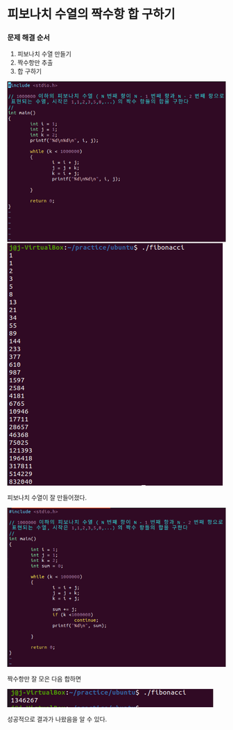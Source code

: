 # 피보나치 수열의 짝수항 합 구하기

### 문제 해결 순서

1. 피보나치 수열 만들기
2. 짝수항만 추출
3. 합 구하기

![1](/img/fibonacci_0.PNG)
![2](/img/fibonacci_1.PNG)

피보나치 수열이 잘 만들어졌다.

![3](/img/fibonacci_2.PNG)

짝수항만 잘 모은 다음 합하면

![4](/img/fibonacci_3.PNG)

성공적으로 결과가 나왔음을 알 수 있다.
